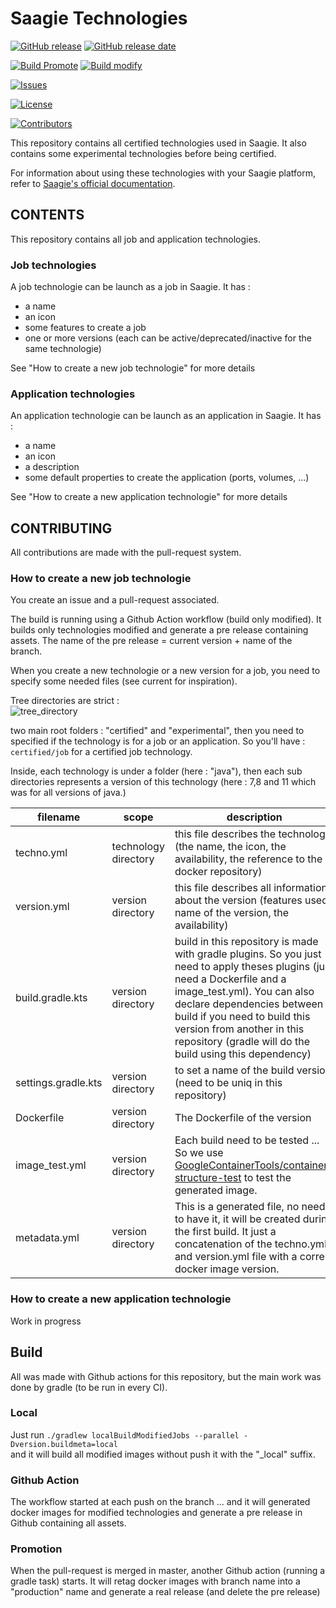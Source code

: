 # Saagie Technologies


[![GitHub release](https://img.shields.io/github/release/saagie/technologies?style=for-the-badge)][releases] 
[![GitHub release date](https://img.shields.io/github/release-date/saagie/technologies?style=for-the-badge&color=blue)][releases]  

[![Build Promote](https://img.shields.io/github/workflow/status/saagie/technologies/PROMOTE?label=LATEST%20PROMOTE&style=for-the-badge)][build_promote] [![Build modify](https://img.shields.io/github/workflow/status/saagie/technologies/BUILD%20ONLY%20MODIFIED?label=LATEST%20BRANCH%20BUILD&style=for-the-badge)][build_modified]

[![Issues](https://img.shields.io/github/issues-raw/saagie/technologies?style=for-the-badge&color=blue)][issues]

[![License](https://img.shields.io/github/license/saagie/technologies?style=for-the-badge&color=blue)][license]

[![Contributors](https://img.shields.io/github/contributors/saagie/technologies?style=for-the-badge&color=blue)][contributors]

[releases]: https://github.com/saagie/technologies/releases
[contributors]: https://github.com/saagie/technologies/graphs/contributors
[issues]: https://github.com/saagie/technologies/issues
[license]: https://github.com/saagie/technologies/blob/master/LICENSE
[build_promote]: https://github.com/saagie/technologies/actions?query=workflow%3APROMOTE
[build_modified]: https://github.com/saagie/technologies/actions?query=workflow%3A%22BUILD+ONLY+MODIFIED%22

This repository contains all certified technologies used in Saagie.
It also contains some experimental technologies before being certified.

For information about using these technologies with your Saagie platform, refer to [Saagie's official documentation](https://docs.saagie.io/product/latest/sdk/index.html).

## CONTENTS

This repository contains all job and application technologies.
 
### Job technologies

A job technologie can be launch as a job in Saagie. It has :
- a name
- an icon
- some features to create a job
- one or more versions (each can be active/deprecated/inactive for the same technologie)

See "How to create a new job technologie" for more details

### Application technologies


An application technologie can be launch as an application in Saagie. It has : 
- a name
- an icon
- a description
- some default properties to create the application (ports, volumes, ...)


See "How to create a new application technologie" for more details 


## CONTRIBUTING


All contributions are made with the pull-request system.

### How to create a new job technologie


You create an issue and a pull-request associated. 

The build is running using a Github Action workflow (build only modified). It builds only technologies modified and generate a pre release containing assets. The name of the pre release = current version + name of the branch.

When you create a new technologie or a new version for a job, you need to specify some needed files (see current for inspiration).

Tree directories are strict :   
![tree_directory](./readme_assets/folder_directory.png)

two main root folders : "certified" and "experimental", then you need to specified if the technology is for a job or an application.
So you'll have : `certified/job` for a certified job technology.

Inside, each technology is under a folder (here : "java"), then each sub directories represents a version of this technology (here : 7,8 and 11 which was for all versions of java.)

filename | scope | description
--- | --- | ---
techno.yml | technology directory | this file describes the technology (the name, the icon, the availability, the reference to the docker repository)
version.yml | version directory | this file describes all informations about the version (features used, name of the version, the availability)
build.gradle.kts | version directory | build in this repository is made with gradle plugins. So you just need to apply theses plugins (just need a Dockerfile and a image_test.yml). You can also declare dependencies between build if you need to build this version from another in this repository (gradle will do the build using this dependency)
settings.gradle.kts | version directory | to set a name of the build version (need to be uniq in this repository)
Dockerfile | version directory | The Dockerfile of the version
image_test.yml | version directory | Each build need to be tested ... So we use [GoogleContainerTools/container-structure-test](https://github.com/GoogleContainerTools/container-structure-test) to test the generated image.
metadata.yml | version directory | This is a generated file, no need to have it, it will be created during the first build. It just a concatenation of the techno.yml and version.yml file with a correct docker image version.


### How to create a new application technologie


Work in progress

## Build


All was made with Github actions for this repository, but the main work was done by gradle (to be run in every CI).  

### Local

Just run `./gradlew localBuildModifiedJobs --parallel -Dversion.buildmeta=local`  
and it will build all modified images without push it with the "_local" suffix.

### Github Action

The workflow started at each push on the branch ... and it will generated docker images for modified technologies and generate a pre release in Github containing all assets.

### Promotion

When the pull-request is merged in master, another Github action (running a gradle task) starts. It will retag docker images with branch name into a "production" name and generate a real release (and delete the pre release)
